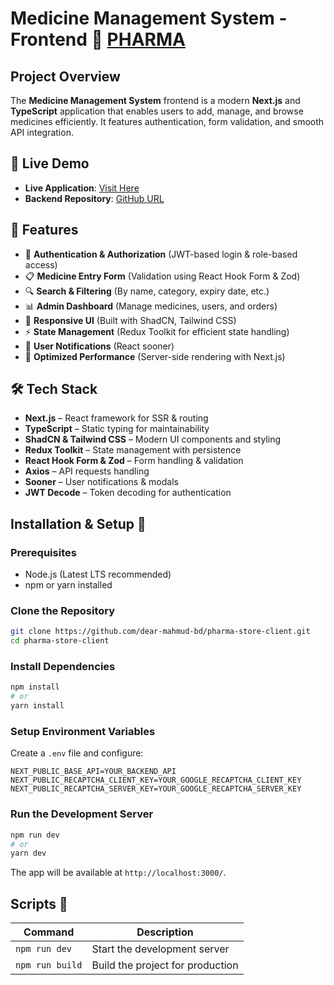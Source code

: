 # Medicine Management System - Frontend 🚀 [PHARMA](https://pharma-client-07.vercel.app/)

## Project Overview
The **Medicine Management System** frontend is a modern **Next.js** and **TypeScript** application that enables users to add, manage, and browse medicines efficiently. It features authentication, form validation, and smooth API integration.

## 🔗 Live Demo
- **Live Application**: [Visit Here](https://pharma-client-07.vercel.app/)
- **Backend Repository**: [GitHub URL](https://github.com/dear-mahmud-bd/pharma-store-server)

## 📌 Features
- 🔑 **Authentication & Authorization** (JWT-based login & role-based access)
- 📋 **Medicine Entry Form** (Validation using React Hook Form & Zod)
- 🔍 **Search & Filtering** (By name, category, expiry date, etc.)
- 📊 **Admin Dashboard** (Manage medicines, users, and orders)
- 🎨 **Responsive UI** (Built with ShadCN, Tailwind CSS)
- ⚡ **State Management** (Redux Toolkit for efficient state handling)
- 📢 **User Notifications** (React sooner)
- 🚀 **Optimized Performance** (Server-side rendering with Next.js)

## 🛠️ Tech Stack
- **Next.js** – React framework for SSR & routing
- **TypeScript** – Static typing for maintainability
- **ShadCN & Tailwind CSS** – Modern UI components and styling
- **Redux Toolkit** – State management with persistence
- **React Hook Form & Zod** – Form handling & validation
- **Axios** – API requests handling
- **Sooner** – User notifications & modals
- **JWT Decode** – Token decoding for authentication

## Installation & Setup 🚀
### Prerequisites
- Node.js (Latest LTS recommended)
- npm or yarn installed

### Clone the Repository
```bash
git clone https://github.com/dear-mahmud-bd/pharma-store-client.git
cd pharma-store-client
```

### Install Dependencies
```bash
npm install
# or
yarn install
```

### Setup Environment Variables
Create a `.env` file and configure:

```
NEXT_PUBLIC_BASE_API=YOUR_BACKEND_API
NEXT_PUBLIC_RECAPTCHA_CLIENT_KEY=YOUR_GOOGLE_RECAPTCHA_CLIENT_KEY
NEXT_PUBLIC_RECAPTCHA_SERVER_KEY=YOUR_GOOGLE_RECAPTCHA_SERVER_KEY
```

### Run the Development Server
```bash
npm run dev
# or
yarn dev
```
The app will be available at `http://localhost:3000/`.

## Scripts 📜
| Command         | Description                                      |
|----------------|--------------------------------------------------|
| `npm run dev`  | Start the development server                    |
| `npm run build`| Build the project for production                |
